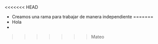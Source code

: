 <<<<<<< HEAD
- Creamos una rama para trabajar de manera independiente
=======
- Hola
-
>>>>>>> Mateo
